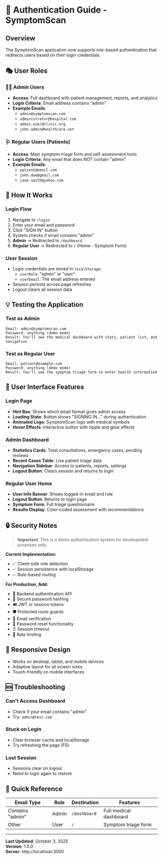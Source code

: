 # 🔐 Authentication Guide - SymptomScan

## Overview
The SymptomScan application now supports role-based authentication that redirects users based on their login credentials.

## 🎭 User Roles

### 👨‍⚕️ Admin Users
- **Access**: Full dashboard with patient management, reports, and analytics
- **Login Criteria**: Email address contains "admin"
- **Example Emails**:
  - `admin@symptomscan.com`
  - `administrator@hospital.com`
  - `admin.user@clinic.org`
  - `john.admin@healthcare.net`

### 🩺 Regular Users (Patients)
- **Access**: Main symptom triage form and self-assessment tools
- **Login Criteria**: Any email that does NOT contain "admin"
- **Example Emails**:
  - `patient@email.com`
  - `john.doe@gmail.com`
  - `jane.smith@yahoo.com`

## 🚀 How It Works

### Login Flow
1. Navigate to `/login`
2. Enter your email and password
3. Click "SIGN IN" button
4. System checks if email contains "admin"
5. **Admin** → Redirected to `/dashboard`
6. **Regular User** → Redirected to `/` (Home - Symptom Form)

### User Session
- Login credentials are stored in `localStorage`:
  - `userRole`: "admin" or "user"
  - `userEmail`: The email address entered
- Session persists across page refreshes
- Logout clears all session data

## 💡 Testing the Application

### Test as Admin
```
Email: admin@symptomscan.com
Password: anything (demo mode)
Result: You'll see the medical dashboard with stats, patient list, and navigation
```

### Test as Regular User
```
Email: patient@example.com
Password: anything (demo mode)
Result: You'll see the symptom triage form to enter health information
```

## 🎨 User Interface Features

### Login Page
- **Hint Box**: Shows which email format gives admin access
- **Loading State**: Button shows "SIGNING IN..." during authentication
- **Animated Logo**: SymptomScan logo with medical symbols
- **Hover Effects**: Interactive button with ripple and glow effects

### Admin Dashboard
- **Statistics Cards**: Total consultations, emergency cases, pending reviews
- **Recent Cases Table**: Live patient triage data
- **Navigation Sidebar**: Access to patients, reports, settings
- **Logout Button**: Clears session and returns to login

### Regular User Home
- **User Info Banner**: Shows logged-in email and role
- **Logout Button**: Returns to login page
- **Symptom Form**: Full triage questionnaire
- **Results Display**: Color-coded assessment with recommendations

## 🔒 Security Notes

> **Important**: This is a demo authentication system for development purposes only.

**Current Implementation:**
- ✅ Client-side role detection
- ✅ Session persistence with localStorage
- ✅ Role-based routing

**For Production, Add:**
- 🔐 Backend authentication API
- 🔑 Secure password hashing
- 🎟️ JWT or session tokens
- 🛡️ Protected route guards
- 📧 Email verification
- 🔄 Password reset functionality
- ⏰ Session timeout
- 🚫 Rate limiting

## 📱 Responsive Design
- Works on desktop, tablet, and mobile devices
- Adaptive layout for all screen sizes
- Touch-friendly on mobile interfaces

## 🆘 Troubleshooting

### Can't Access Dashboard
- Check if your email contains "admin"
- Try: `admin@test.com`

### Stuck on Login
- Clear browser cache and localStorage
- Try refreshing the page (F5)

### Lost Session
- Sessions clear on logout
- Need to login again to restore

## 🎯 Quick Reference

| Email Type | Role | Destination | Features |
|------------|------|-------------|----------|
| Contains "admin" | Admin | `/dashboard` | Full medical dashboard |
| Other | User | `/` | Symptom triage form |

---

**Last Updated**: October 3, 2025  
**Version**: 1.0.0  
**Server**: http://localhost:3000
